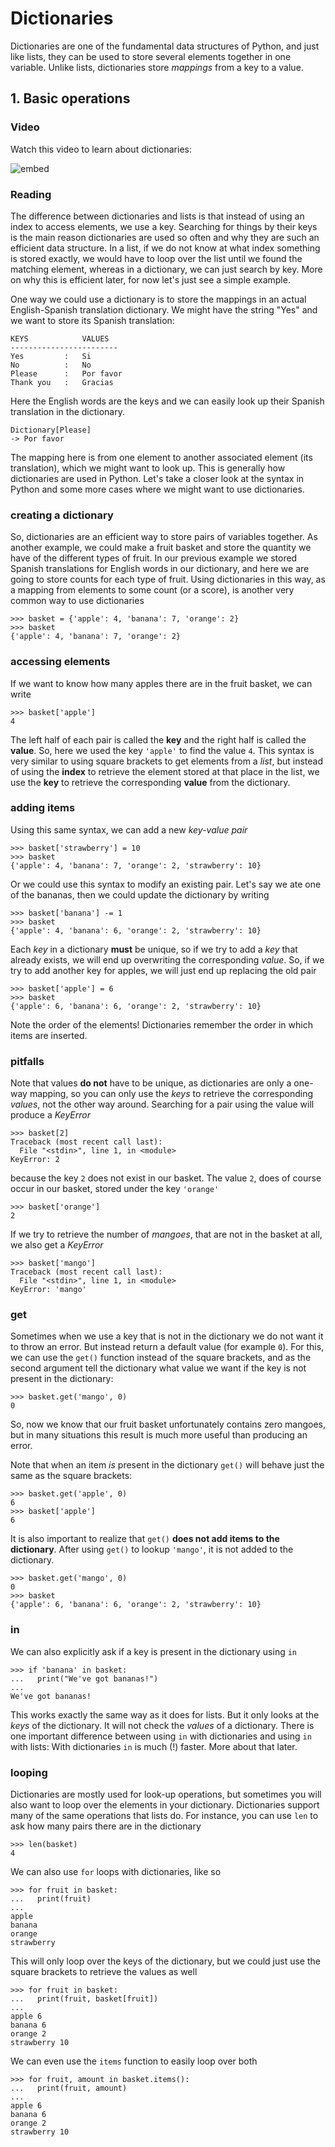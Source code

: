 # Dictionaries
Dictionaries are one of the fundamental data structures of Python, and
just like lists, they can be used to store several elements together in
one variable. Unlike lists, dictionaries store *mappings* from a key to a
value.

## 1. Basic operations

### Video
Watch this video to learn about dictionaries:

![embed](https://api.eu.kaltura.com/p/120/sp/12000/embedIframeJs/uiconf_id/23449960/partner_id/120?iframeembed=true&playerId=kaltura_player&entry_id=0_80k74cvx&flashvars[streamerType]=auto&amp;flashvars[localizationCode]=en_US&amp;flashvars[leadWithHTML5]=true&amp;flashvars[sideBarContainer.plugin]=true&amp;flashvars[sideBarContainer.position]=left&amp;flashvars[sideBarContainer.clickToClose]=true&amp;flashvars[chapters.plugin]=true&amp;flashvars[chapters.layout]=vertical&amp;flashvars[chapters.thumbnailRotator]=false&amp;flashvars[streamSelector.plugin]=true&amp;flashvars[EmbedPlayer.SpinnerTarget]=videoHolder&amp;flashvars[dualScreen.plugin]=true&amp;flashvars[hotspots.plugin]=1&amp;flashvars[Kaltura.addCrossoriginToIframe]=true&amp;&wid=0_zmx8rsom)

### Reading
The difference between dictionaries and lists is that instead of using an index
to access elements, we use a key. Searching for things by their keys is the
main reason dictionaries are used so often and why they are such an efficient
data structure. In a list, if we do not know at what index something is stored
exactly, we would have to loop over the list until we found the matching element, whereas in a dictionary, we can just search by key. More on why this is
efficient later, for now let's just see a simple example.

One way we could use a dictionary is to store the mappings in an actual
English-Spanish translation dictionary. We might have the string "Yes" and we
want to store its Spanish translation:

	KEYS            VALUES
	------------------------
	Yes         :   Si
	No          :   No
	Please      :   Por favor
	Thank you   :   Gracias

Here the English words are the keys and we can easily look up their Spanish
translation in the dictionary.

	Dictionary[Please]
	-> Por favor

The mapping here is from one element to another associated element (its
translation), which we might want to look up. This is generally how
dictionaries are used in Python. Let's take a closer look at the syntax in
Python and some more cases where we might want to use dictionaries.

### creating a dictionary

So, dictionaries are an efficient way to store pairs of variables together. As
another example, we could make a fruit basket and store the quantity we have of the different types of fruit. In our previous example we stored Spanish
translations for English words in our dictionary, and here we are going to
store counts for each type of fruit. Using dictionaries in this way, as a
mapping from elements to some count (or a score), is another very common way to use dictionaries

    >>> basket = {'apple': 4, 'banana': 7, 'orange': 2}
    >>> basket
    {'apple': 4, 'banana': 7, 'orange': 2}

### accessing elements

If we want to know how many apples there are in the fruit basket, we can write

    >>> basket['apple']
    4

The left half of each pair is called the **key** and the right half is called
the **value**. So, here we used the key `'apple'` to find the value `4`. This
syntax is very similar to using square brackets to get elements from a *list*,
but instead of using the **index** to retrieve the element stored at that
place in the list, we use the **key** to retrieve the corresponding **value**
from the dictionary.

### adding items

Using this same syntax, we can add a new *key-value pair*

    >>> basket['strawberry'] = 10
    >>> basket
    {'apple': 4, 'banana': 7, 'orange': 2, 'strawberry': 10}

Or we could use this syntax to modify an existing pair. Let's say we ate one of
the bananas, then we could update the dictionary by writing

    >>> basket['banana'] -= 1
    >>> basket
    {'apple': 4, 'banana': 6, 'orange': 2, 'strawberry': 10}

Each *key* in a dictionary **must** be unique, so if we try to add a *key*
that already exists, we will end up overwriting the corresponding *value*. So,
if we try to add another key for apples, we will just end up replacing the old
pair

    >>> basket['apple'] = 6
    >>> basket
    {'apple': 6, 'banana': 6, 'orange': 2, 'strawberry': 10}
    
Note the order of the elements! Dictionaries remember the order in which items are inserted.

### pitfalls

Note that values **do not** have to be unique, as dictionaries are only a
one-way mapping, so you can only use the *keys* to retrieve the corresponding
*values*, not the other way around. Searching for a pair using the value will
produce a *KeyError*

    >>> basket[2]
    Traceback (most recent call last):
      File "<stdin>", line 1, in <module>
    KeyError: 2

because the key `2` does not exist in our basket. The value `2`, does of
course occur in our basket, stored under the key `'orange'`

    >>> basket['orange']
    2

If we try to retrieve the number of *mangoes*, that are not in the basket at all,
we also get a *KeyError*

    >>> basket['mango']
    Traceback (most recent call last):
      File "<stdin>", line 1, in <module>
    KeyError: 'mango'

### get

Sometimes when we use a key that is not in the dictionary we do not want it to throw an error. But instead return a default value (for example `0`). For this, we can use the `get()` function instead of the square brackets, and as the second argument tell the dictionary what value we want if the key is not present in the dictionary:

    >>> basket.get('mango', 0)
    0

So, now we know that our fruit basket unfortunately contains zero mangoes, but in
many situations this result is much more useful than producing an error.

Note that when an item *is* present in the dictionary `get()` will behave just the same as the square brackets:

    >>> basket.get('apple', 0)
    6
    >>> basket['apple']
    6

It is also important to realize that `get()` **does not add items to the dictionary**. After using `get()` to lookup `'mango'`, it is not added to the dictionary.

    >>> basket.get('mango', 0)
    0
    >>> basket
    {'apple': 6, 'banana': 6, 'orange': 2, 'strawberry': 10}

### in

We can also explicitly ask if a key is present in the dictionary using `in`

    >>> if 'banana' in basket:
    ...   print("We've got bananas!")
    ...
    We've got bananas!

This works exactly the same way as it does for lists. But it only looks at the *keys* of the dictionary. It will not check the *values* of a dictionary. There is one important difference between using `in` with dictionaries and using `in` with lists: With dictionaries `in` is much (!) faster. More about that later.

### looping

Dictionaries are mostly used for look-up operations, but
sometimes you will also want to loop over the elements in your dictionary.
Dictionaries support many of the same operations that lists do. For instance,
you can use `len` to ask how many pairs there are in the dictionary

    >>> len(basket)
    4

We can also use `for` loops with dictionaries, like so

    >>> for fruit in basket:
    ...   print(fruit)
    ...
    apple
    banana
    orange
    strawberry

This will only loop over the keys of the dictionary, but we could just use the
square brackets to retrieve the values as well

    >>> for fruit in basket:
    ...   print(fruit, basket[fruit])
    ...
    apple 6
    banana 6
    orange 2
    strawberry 10

We can even use the `items` function to easily loop over both

    >>> for fruit, amount in basket.items():
    ...   print(fruit, amount)
    ...
    apple 6
    banana 6
    orange 2
    strawberry 10
